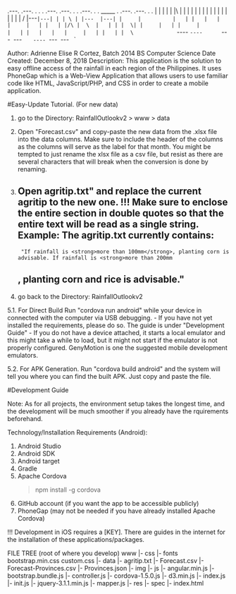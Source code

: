 .---. .---. . .   . .---. .---. .     .          .---. .   . _____ .     .---. .---. .  .
|   | |   | | |\  | |     |   | |     |          |   | |   |   |   |     |   | |   | | /
|---` |---| | | \ | |---  |---| |     |          |   | |   |   |   |     |   | |   | |/\
|  \  |   | | |  \| |     |   | |     |          |   | |   |   |   |     |   | |   | |  \
`   ` `   ` ` `   ` `     `   ` `---- `----      `---` `---`   `   `---- `---` `---` `   `

Author: Adrienne Elise R Cortez, Batch 2014 BS Computer Science
Date Created: December 8, 2018
Description: This application is the solution to easy offline access of the rainfall in each region of the Philippines. It uses 
	PhoneGap which is a Web-View Application that allows users to use familiar code like HTML, JavaScript/PHP, and CSS in order
	to create a mobile application. 

#Easy-Update Tutorial. (For new data)

1. go to the Directory:
	RainfallOutlookv2  >  www  >  data 

2. Open "Forecast.csv" and copy-paste the new data from the .xlsx file into the data columns. Make sure to include the header 
of the columns as the columns will serve as the label for that month. You might be tempted to just rename the xlsx file as a 
csv file, but resist as there are several characters that will break when the conversion is done by renaming.

3. Open agritip.txt" and replace the current agritip to the new one. 
	!!! Make sure to enclose the entire section in double quotes so that the entire text will be read as a single string.
	Example:
	The agritip.txt currently contains:
	---------------
		"If rainfall is <strong>more than 100mm</strong>, planting corn is advisable. If rainfall is <strong>more than 200mm
	</strong>, planting corn and rice is advisable."
	---------------

4. go back to the Directory:
	RainfallOutlookv2

5.1. For Direct Build 
	Run "cordova run android" while your device in connected with the computer via USB debugging.
	- If you have not yet installed the requirements, please do so. The guide is under "Development Guide"
	- If you do not have a device attached, it starts a local emulator and this might take a while to load, but it might not 
	start if the emulator is not properly configured. GenyMotion is one the suggested mobile development emulators.

5.2. For APK Generation.
	Run "cordova build android" and the system will tell you where you can find the built APK. Just copy and paste the file.






#Development Guide

Note: As for all projects, the environment setup takes the longest time, and the development will be much smoother if you 
already have the rquirements beforehand.

Technology/Installation Requirements (Android):
1. Android Studio
2. Android SDK
3. Android target
4. Gradle
5. Apache Cordova
	> npm install -g cordova
6. GitHub account (if you want the app to be accessible publicly)
7. PhoneGap (may not be needed if you have already installed Apache Cordova)

 !!! Development in iOS requires a [KEY].
 There are guides in the internet for the installation of these applications/packages.


FILE TREE (root of where you develop)
www
 |- css
 	|- fonts
 	bootstrap.min.css
 	custom.css
 |- data
 	|- agritip.txt
 	|- Forecast.csv
 	|- Forecast-Provinces.csv
 	|- Provinces.json
 |- img
 |- js
 	|- angular.min.js
 	|- bootstrap.bundle.js
 	|- controller.js
 	|- cordova-1.5.0.js
 	|- d3.min.js
 	|- index.js
 	|- init.js
 	|- jquery-3.1.1.min.js
 	|- mapper.js
 |- res
 |- spec
 |- index.html

